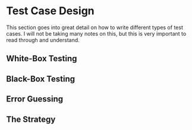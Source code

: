 # Test Case Design

This section goes into great detail on how to write different types of test cases. I will not be taking many notes on this, but this is very important to read through and understand.

## White-Box Testing

## Black-Box Testing

## Error Guessing

## The Strategy
